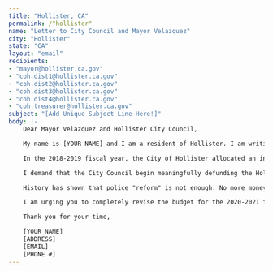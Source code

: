 ```yaml
---
title: "Hollister, CA"
permalink: /"hollister"
name: "Letter to City Council and Mayor Velazquez"
city: "Hollister"
state: "CA"
layout: "email"
recipients:
- "mayor@hollister.ca.gov"
- "coh.dist1@hollister.ca.gov"
- "coh.dist2@hollister.ca.gov"
- "coh.dist3@hollister.ca.gov"
- "coh.dist4@hollister.ca.gov"
- "coh.treasurer@hollister.ca.gov"
subject: "[Add Unique Subject Line Here!]"
body: |-
    Dear Mayor Velazquez and Hollister City Council,

    My name is [YOUR NAME] and I am a resident of Hollister. I am writing to demand that the Hollister City Council adopt a city budget that prioritizes community well-being, and redirects funding away from the police.

    In the 2018-2019 fiscal year, the City of Hollister allocated an increase of 2.4 million dollars to our police system. In the 2019-2020 fiscal year, Hollister administered another increase of 1.6 million dollars to our police system, equating to an inordinate 44% of our total budget at 26.4 million dollars. This is compared to just 14% of the budget, $8.3 million, allocated towards community services and supplies - an 18% decrease from the 2018-2019 budget. It has been estimated that there will be a 54 billion dollar deficit in the California state budget as a result of the pandemic. Our local San Benito High School is preparing for significantly less funding following this crisis. The city may recoup some of these funds by decreasing the police budget.

    I demand that the City Council begin meaningfully defunding the Hollister Police Department and re-allocate those funds to programs proven to more effectively promote a safe and equitable community. We need funding for community-based mental health services, substance abuse treatment services, and affordable housing programs, not police. I love this community and I want to see it flourish into an even better one. I demand a budget that reflects the actual needs of Hollister residents and works to improve the well being of everyone who lives in and visits this city.

    History has shown that police "reform" is not enough. No more money, and more importantly, no more lives must be lost to police. We must take a hard look at the way the current system in place fails to serve - and in fact actively harms - our community, and come together to reimagine the role of police in our city.

    I am urging you to completely revise the budget for the 2020-2021 fiscal year, and to invest in the people, not the police. We trust that you will do the right thing for us, because we put our trust in you when we elected you to serve us. This is a moment for you to step up and show us that you care for our community as much as we care for each other and this city.

    Thank you for your time,

    [YOUR NAME]
    [ADDRESS]
    [EMAIL]
    [PHONE #]
---
```

